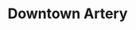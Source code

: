 ---
title: Downtown Artery
weight: 1
logo_image_path: /assets/images/projects/dalogo.png
gallery:
  - title: Fall
    small_image_path: /assets/images/projects/fall-small.jpg
    large_image_path: /assets/images/projects/fall-lg.jpg
  - title: Book an Event
    small_image_path: /assets/images/projects/da-small.png
    large_image_path: /assets/images/projects/da-lg.png
  - title: Find Your Art
    small_image_path: /assets/images/projects/art-small.jpg
    large_image_path: /assets/images/projects/art-lg.jpg
---